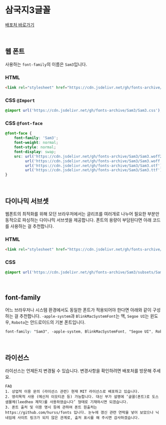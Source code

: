 # 삼국지3글꼴

[배포처 바로가기](https://github.com/hurss/fonts)

&nbsp;

## 웹 폰트

사용하는 `font-family`의 이름은 `Sam3`입니다.

### HTML

```html
<link rel="stylesheet" href="https://cdn.jsdelivr.net/gh/fonts-archive/Sam3/Sam3.css" type="text/css"/>
```

### CSS `@Import`

```css
@import url('https://cdn.jsdelivr.net/gh/fonts-archive/Sam3/Sam3.css');
```

### CSS `@font-face`

```css
@font-face {
    font-family: 'Sam3';
    font-weight: normal;
    font-style: normal;
    font-display: swap;
    src: url('https://cdn.jsdelivr.net/gh/fonts-archive/Sam3/Sam3.woff2') format('woff2'),
         url('https://cdn.jsdelivr.net/gh/fonts-archive/Sam3/Sam3.woff') format('woff'),
         url('https://cdn.jsdelivr.net/gh/fonts-archive/Sam3/Sam3.otf') format('opentype'),
         url('https://cdn.jsdelivr.net/gh/fonts-archive/Sam3/Sam3.ttf') format('truetype');
}
```

&nbsp;

## 다이나믹 서브셋

웹폰트의 최적화를 위해 모던 브라우저에서는 글리프를 여러개로 나누어 필요한 부분만 동적으로 파싱하는 다이나믹 서브셋을 제공합니다. 폰트의 용량이 부담된다면 아래 코드를 사용하는 걸 추천합니다.

### HTML

```html
<link rel="stylesheet" href="https://cdn.jsdelivr.net/gh/fonts-archive/Sam3/subsets/Sam3-dynamic-subset.css" type="text/css"/>
```

### CSS

```css
@import url('https://cdn.jsdelivr.net/gh/fonts-archive/Sam3/subsets/Sam3-dynamic-subset.css');
```

&nbsp;

## font-family

어느 브라우저나 시스템 환경에서도 동일한 폰트가 적용되어야 한다면 아래와 같이 구성하는 걸 추천합니다. `-apple-system`과 `BlinkMacSystemFont`는 맥, `Segoe UI`는 윈도우, `Roboto`는 안드로이드의 기본 폰트입니다.



```css
font-family: "Sam3", -apple-system, BlinkMacSystemFont, "Segoe UI", Roboto, Oxygen, Ubuntu, Cantarell, "Open Sans", "Helvetica Neue", sans-serif;
```

&nbsp;

## 라이선스

라이선스는 언제든지 변경될 수 있습니다. 변경사항을 확인하려면 배포처를 방문해 주세요.

```
FAQ 
1. 상업적 이용 문의 (라이선스 관련) 현재 MIT 라이선스로 배포하고 있습니다. 
2. 영리목적 사용 (메신저 이모티콘 등) 가능합니다. 대신 부가 설명에 ‘글꼴(폰트)로 도스샘물체(leedheo 제작)를 사용하였습니다’ 형태로 기재하시면 되겠습니다. 
3. 폰트 출처 및 이용 명시 등에 관하여 폰트 원출처는 https://github.com/hurss/fonts 입니다. 눈누에 갱신 관련 연락을 넣어 보았으나 닉네임에 사이트 링크가 되지 않은 관계로, 출처 표시를 해 주시면 감사하겠습니다.
```
